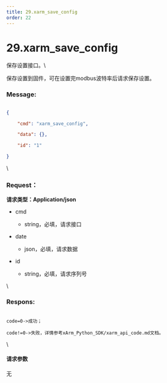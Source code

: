 ```yaml
---
title: 29.xarm_save_config
order: 22
---
```

# 29.xarm\_save\_config



 



保存设置接口。\

保存设置到固件，可在设置完modbus波特率后请求保存设置。



### Message:  



```json

{

    "cmd": "xarm_save_config",

    "data": {},

    "id": "1"

}

```



\





### Request：    



**请求类型：Application/json**



* cmd

  * string，必填，请求接口

* date

  * json，必填，请求数据

* id

  * string，必填，请求序列号



\





### Respons:     



```

code=0->成功；

code!=0->失败，详情参考xArm_Python_SDK/xarm_api_code.md文档。

```



\





#### 请求参数



无

